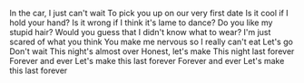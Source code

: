 In the car, I just can't wait
To pick you up on our very first date
Is it cool if I hold your hand?
Is it wrong if I think it's lame to dance?
Do you like my stupid hair?
Would you guess that I didn't know what to wear?
I'm just scared of what you think
You make me nervous so I really can't eat
Let's go
Don't wait
This night's almost over
Honest, let's make
This night last forever
Forever and ever
Let's make this last forever
Forever and ever
Let's make this last forever
